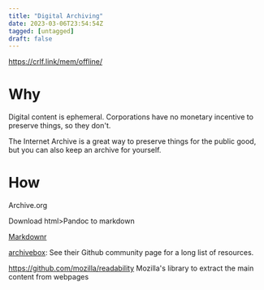 ```yaml
---
title: "Digital Archiving"
date: 2023-03-06T23:54:54Z
tagged: [untagged]
draft: false
---
```


https://crlf.link/mem/offline/

# Why

Digital content is ephemeral. Corporations have no monetary incentive to preserve things, so they don't. 

The Internet Archive is a great way to preserve things for the public good, but you can also keep an archive for yourself.

# How

Archive.org

Download html>Pandoc to markdown

[Markdownr](https://github.com/sanzoghenzo/markdownr)

[archivebox](https://github.com/ArchiveBox/ArchiveBox):
See their Github community page for a long list of resources.

https://github.com/mozilla/readability
Mozilla's library to extract the main content from webpages